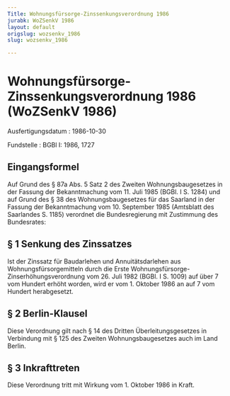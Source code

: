 ```yaml
---
Title: Wohnungsfürsorge-Zinssenkungsverordnung 1986
jurabk: WoZSenkV 1986
layout: default
origslug: wozsenkv_1986
slug: wozsenkv_1986

---
```


# Wohnungsfürsorge-Zinssenkungsverordnung 1986 (WoZSenkV 1986)

Ausfertigungsdatum
:   1986-10-30

Fundstelle
:   BGBl I: 1986, 1727



## Eingangsformel

Auf Grund des § 87a Abs. 5 Satz 2 des Zweiten Wohnungsbaugesetzes in der Fassung der Bekanntmachung vom 11. Juli 1985 (BGBl. I S. 1284) und auf Grund des § 38 des Wohnungsbaugesetzes für das Saarland in der Fassung der Bekanntmachung vom 10. September 1985 (Amtsblatt des Saarlandes S. 1185) verordnet die Bundesregierung mit Zustimmung des Bundesrates:


## § 1 Senkung des Zinssatzes

Ist der Zinssatz für Baudarlehen und Annuitätsdarlehen aus Wohnungsfürsorgemitteln durch die Erste Wohnungsfürsorge-Zinserhöhungsverordnung vom 26. Juli 1982 (BGBl. I S. 1009) auf über 7 vom Hundert erhöht worden, wird er vom 1. Oktober 1986 an auf 7 vom Hundert herabgesetzt.


## § 2 Berlin-Klausel

Diese Verordnung gilt nach § 14 des Dritten Überleitungsgesetzes in Verbindung mit § 125 des Zweiten Wohnungsbaugesetzes auch im Land Berlin.


## § 3 Inkrafttreten

Diese Verordnung tritt mit Wirkung vom 1. Oktober 1986 in Kraft.

